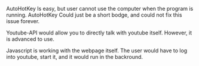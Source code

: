 AutoHotKey Is easy, but user cannot use the computer when the program is running. AutoHotKey Could just be a short bodge, and could not fix this issue forever.

Youtube-API would allow you to directly talk with youtube itself. However, it is advanced to use.

Javascript is working with the webpage itself. The user would have to log into youtube, start it, and it would run in the backround. 


